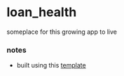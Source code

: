 # loan_health
someplace for this growing app to live

### notes
- built using this [template](https://github.com/Wambosa/phonegap_template)